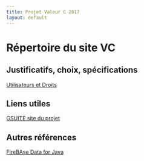 ```yaml
---
title: Projet Valeur C 2017
layout: default
---
```


# Répertoire du site VC

## Justificatifs, choix, spécifications

[Utilisateurs et Droits](tud)

## Liens utiles

[GSUITE site du projet](http://projets2017.isae.edu.lb/)

## Autres références

[FireBAse Data for Java](https://github.com/bane73/firebase4j)
